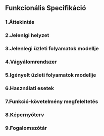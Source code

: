 ## Funkcionális Specifikáció

### 1.Áttekintés

### 2.Jelenlgi helyzet

### 3.Jelenlegi üzleti folyamatok modellje

### 4.Vágyálomrendszer

### 5.Igényelt üzleti folyamatok modellje

### 6.Használati esetek

### 7.Funkció-követelmény megfeleltetés

### 8.Képernyőterv

### 9.Fogalomszótár

